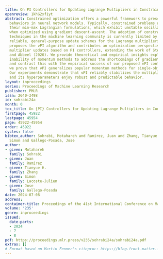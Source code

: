 ```yaml
---
title: On PI Controllers for Updating Lagrange Multipliers in Constrained Optimization
openreview: 1khG2xf1yt
abstract: Constrained optimization offers a powerful framework to prescribe desired
  behaviors in neural network models. Typically, constrained problems are solved via
  their min-max Lagrangian formulations, which exhibit unstable oscillatory dynamics
  when optimized using gradient descent-ascent. The adoption of constrained optimization
  techniques in the machine learning community is currently limited by the lack of
  reliable, general-purpose update schemes for the Lagrange multipliers. This paper
  proposes the νPI algorithm and contributes an optimization perspective on Lagrange
  multiplier updates based on PI controllers, extending the work of Stooke, Achiam
  and Abbeel (2020). We provide theoretical and empirical insights explaining the
  inability of momentum methods to address the shortcomings of gradient descent-ascent,
  and contrast this with the empirical success of our proposed νPI controller. Moreover,
  we prove that νPI generalizes popular momentum methods for single-objective minimization.
  Our experiments demonstrate that νPI reliably stabilizes the multiplier dynamics
  and its hyperparameters enjoy robust and predictable behavior.
layout: inproceedings
series: Proceedings of Machine Learning Research
publisher: PMLR
issn: 2640-3498
id: sohrabi24a
month: 0
tex_title: On {PI} Controllers for Updating Lagrange Multipliers in Constrained Optimization
firstpage: 45922
lastpage: 45954
page: 45922-45954
order: 45922
cycles: false
bibtex_author: Sohrabi, Motahareh and Ramirez, Juan and Zhang, Tianyue H. and Lacoste-Julien,
  Simon and Gallego-Posada, Jose
author:
- given: Motahareh
  family: Sohrabi
- given: Juan
  family: Ramirez
- given: Tianyue H.
  family: Zhang
- given: Simon
  family: Lacoste-Julien
- given: Jose
  family: Gallego-Posada
date: 2024-07-08
address:
container-title: Proceedings of the 41st International Conference on Machine Learning
volume: '235'
genre: inproceedings
issued:
  date-parts:
  - 2024
  - 7
  - 8
pdf: https://proceedings.mlr.press/v235/sohrabi24a/sohrabi24a.pdf
extras: []
# Format based on Martin Fenner's citeproc: https://blog.front-matter.io/posts/citeproc-yaml-for-bibliographies/
---
```

